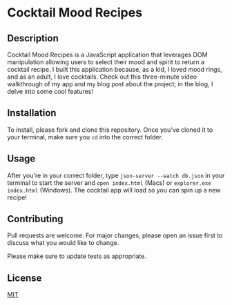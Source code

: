 # Cocktail Mood Recipes 


## Description
Cocktail Mood Recipes is a JavaScript application that leverages DOM manipulation allowing users to select their mood and spirit to return a cocktail recipe. I built this application because, as a kid, I loved mood rings, and as an adult, I love cocktails. Check out this three-minute video walkthrough of my app and my blog post about the project; in the blog, I delve into some cool features!


## Installation

To install, please fork and clone this repository. Once you've cloned it to your terminal, make sure you ``cd`` into the correct folder. 


## Usage

After you're in your correct folder, type ``json-server --watch db.json`` in your terminal to start the server and ``open index.html`` (Macs) or ``explorer.exe index.html`` (Windows). The cocktail app will load so you can spin up a new recipe!


## Contributing
Pull requests are welcome. For major changes, please open an issue first to discuss what you would like to change.

Please make sure to update tests as appropriate.


## License
[MIT](https://choosealicense.com/licenses/mit/)
